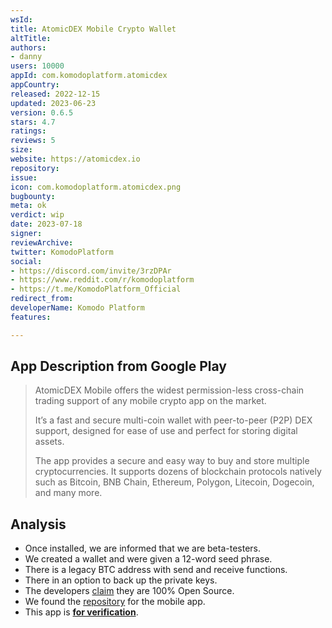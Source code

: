 ```yaml
---
wsId: 
title: AtomicDEX Mobile Crypto Wallet
altTitle: 
authors:
- danny
users: 10000
appId: com.komodoplatform.atomicdex
appCountry: 
released: 2022-12-15
updated: 2023-06-23
version: 0.6.5
stars: 4.7
ratings: 
reviews: 5
size: 
website: https://atomicdex.io
repository: 
issue: 
icon: com.komodoplatform.atomicdex.png
bugbounty: 
meta: ok
verdict: wip
date: 2023-07-18
signer: 
reviewArchive: 
twitter: KomodoPlatform
social:
- https://discord.com/invite/3rzDPAr
- https://www.reddit.com/r/komodoplatform
- https://t.me/KomodoPlatform_Official
redirect_from: 
developerName: Komodo Platform
features: 

---
```


## App Description from Google Play

> AtomicDEX Mobile offers the widest permission-less cross-chain trading support of any mobile crypto app on the market.
>
> It’s a fast and secure multi-coin wallet with peer-to-peer (P2P) DEX support, designed for ease of use and perfect for storing digital assets.
>
> The app provides a secure and easy way to buy and store multiple cryptocurrencies. It supports dozens of blockchain protocols natively such as Bitcoin, BNB Chain, Ethereum, Polygon, Litecoin, Dogecoin, and many more.

## Analysis

- Once installed, we are informed that we are beta-testers.
- We created a wallet and were given a 12-word seed phrase. 
- There is a legacy BTC address with send and receive functions. 
- There in an option to back up the private keys.
- The developers [claim](https://atomicdex.io/en/blog/q1-2023-progress-report/#atomicdex-mobile-goes-100-open-source) they are 100% Open Source.
- We found the [repository](https://github.com/KomodoPlatform/komodo-wallet-mobile) for the mobile app.
- This app is **[for verification](https://gitlab.com/walletscrutiny/walletScrutinyCom/-/issues/490)**.